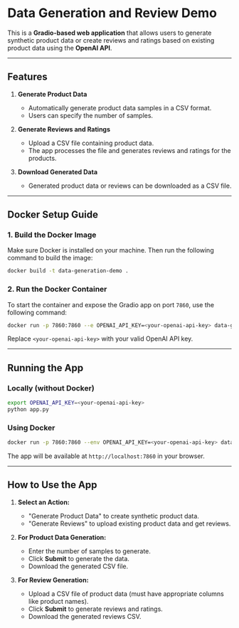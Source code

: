 # Data Generation and Review Demo

This is a **Gradio-based web application** that allows users to generate synthetic product data or create reviews and ratings based on existing product data using the **OpenAI API**.

---

## Features

1. **Generate Product Data**  
   - Automatically generate product data samples in a CSV format.
   - Users can specify the number of samples.

2. **Generate Reviews and Ratings**  
   - Upload a CSV file containing product data.
   - The app processes the file and generates reviews and ratings for the products.

3. **Download Generated Data**  
   - Generated product data or reviews can be downloaded as a CSV file.

---

## Docker Setup Guide

### 1. Build the Docker Image

Make sure Docker is installed on your machine. Then run the following command to build the image:

```bash
docker build -t data-generation-demo .
```

### 2. Run the Docker Container

To start the container and expose the Gradio app on port `7860`, use the following command:

```bash
docker run -p 7860:7860 --e OPENAI_API_KEY=<your-openai-api-key> data-generation-demo
```

Replace `<your-openai-api-key>` with your valid OpenAI API key.

---

## Running the App

### Locally (without Docker)
```bash
export OPENAI_API_KEY=<your-openai-api-key>
python app.py
```

### Using Docker
```bash
docker run -p 7860:7860 --env OPENAI_API_KEY=<your-openai-api-key> data-generation-demo
```

The app will be available at `http://localhost:7860` in your browser.

---

## How to Use the App

1. **Select an Action:**
   - "Generate Product Data" to create synthetic product data.
   - "Generate Reviews" to upload existing product data and get reviews.

2. **For Product Data Generation:**
   - Enter the number of samples to generate.
   - Click **Submit** to generate the data.
   - Download the generated CSV file.

3. **For Review Generation:**
   - Upload a CSV file of product data (must have appropriate columns like product names).
   - Click **Submit** to generate reviews and ratings.
   - Download the generated reviews CSV.